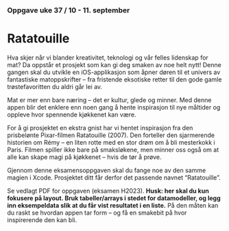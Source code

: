 ### Oppgave uke 37 / 10 - 11. september

# Ratatouille
Hva skjer når vi blander kreativitet, teknologi og vår felles lidenskap for mat? Da oppstår et prosjekt som kan gi deg smaken av noe helt nytt! Denne gangen skal du utvikle en iOS-applikasjon som åpner døren til et univers av fantastiske matoppskrifter – fra fristende eksotiske retter til den gode gamle trøstefavoritten du aldri går lei av.

Mat er mer enn bare næring – det er kultur, glede og minner. Med denne appen blir det enklere enn noen gang å hente inspirasjon til nye måltider og oppleve hvor spennende kjøkkenet kan være.

For å gi prosjektet en ekstra gnist har vi hentet inspirasjon fra den prisbelønte Pixar-filmen Ratatouille (2007). Den forteller den sjarmerende historien om Rémy – en liten rotte med en stor drøm om å bli mesterkokk i Paris. Filmen spiller ikke bare på smaksløkene, men minner oss også om at alle kan skape magi på kjøkkenet – hvis de tør å prøve.

Gjennom denne eksamensoppgaven skal du fange noe av den samme magien i Xcode. Prosjektet ditt får derfor det passende navnet “Ratatouille”.

Se vedlagt PDF for oppgaven (eksamen H2023). **Husk: her skal du kun fokusere på layout. Bruk tabeller/arrays i stedet for datamodeller, og legg inn eksempeldata slik at du får vist resultatet i en liste.** På den måten kan du raskt se hvordan appen tar form – og få en smakebit på hvor inspirerende den kan bli.
